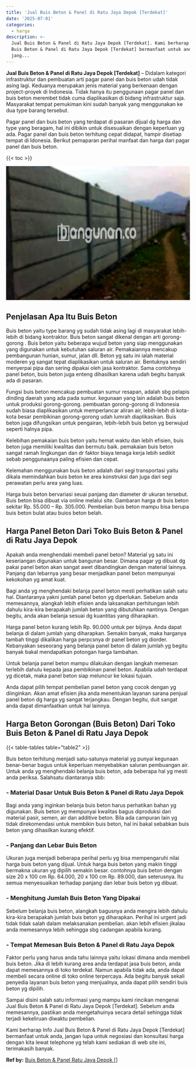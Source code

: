 ```yaml
---
title: 'Jual Buis Beton & Panel di Ratu Jaya Depok [Terdekat]'
date: '2025-07-01'
categories:
  - harga
description: >-
  Jual Buis Beton & Panel di Ratu Jaya Depok [Terdekat]. Kami berharap Info Jual
  Buis Beton & Panel di Ratu Jaya Depok [Terdekat] bermanfaat untuk anda,
  jang...
---
```


**Jual Buis Beton & Panel di Ratu Jaya Depok \[Terdekat\]** – Didalam kategori infrastruktur dan pembuatan arti pagar panel dan buis beton udah tidak asing lagi. Keduanya merupakan jenis material yang berkenaan dengan project-proyek di Indonesia. Tidak hanya itu penggunaan pagar panel dan buis beton merembet tidak cuma diaplikasikan di bidang infrastruktur saja. Masyarakat tempat pemukiman kini sudah banyak yang menggunakan ke dua type barang tersebut.

Pagar panel dan buis beton yang terdapat di pasaran dijual dg harga dan type yang beragam, hal ini dibikin untuk disesuaikan dengan keperluan yg ada. Pagar panel dan buis beton terhitung cepat didapat, hampir disetiap tempat di Idonesia. Berikut pemaparan perihal manfaat dan harga dari pagar panel dan buis beton.

{{< toc >}}

![Jual Buis Beton & Panel di Ratu Jaya Depok [Terdekat]](/images/jual-panel-buis-beton-murah-03.png)

## Penjelasan Apa Itu Buis Beton

Buis beton yaitu type barang yg sudah tidak asing lagi di masyarakat lebih-lebih di bidang kontraktor. Buis beton sangat dikenal dengan arti gorong-gorong . Buis beton yaitu beberapa wujud beton yang siap menggunakan yang digunakan untuk kebutuhan saluran air. Pemakaiannya mencakup pembangunan hunian, sumur, jalan dll. Beton yg satu ini ialah material moderen yg sangat tepat diaplikasikan untuk saluran air. Bentuknya sendiri menyerpai pipa dan sering dipakai oleh jasa kontraktor. Sama contohnya panel beton, buis beton juga enteng dihasilkan karena udah begitu banyak ada di pasaran.

Fungsi buis beton mencakup pembuatan sumur resapan, adalah sbg pelapis dinding daerah yang ada pada sumur. kegunaan yang lain adalah buis beton untuk produksi gorong-gorong. pembuatan gorong-gorong di Indonesia sudah biasa diaplikasikan untuk memperlancar aliran air, lebih-lebih di kota-kota besar pembikinan gorong-gorong udah lumrah diaplikasikan. Buis beton juga difungsikan untuk pengairan, lebih-lebih buis beton yg berwujud seperti halnya pipa.

Kelebihan pemakaian buis beton yaitu hemat waktu dan lebih efisien, buis beton juga memiliki kwalitas dan bermutu baik. pemakaian buis beton sangat ramah lingkungan dan dr faktor biaya tenaga kerja lebih sedikit sebab penggunaanya paling efisien dan cepat.

Kelemahan menggunakan buis beton adalah dari segi transportasi yaitu dikala memindahkan buis beton ke area konstruksi dan juga dari segi perawatan perlu area yang luas.

Harga buis beton bervariasi seuai panjang dan diameter dr ukuran tersebut. Buis beton bisa dibuat via online melalui site. Gambaran harga dr buis beton sekitar Rp. 55.000 – Rp. 305.000. Pembelian buis beton mampu bisa berupa buis beton bulat atau buios beton belah.

## Harga Panel Beton Dari Toko Buis Beton & Panel di Ratu Jaya Depok

Apakah anda menghendaki membeli panel beton? Material yg satu ini keseriangan digunakan untuk bangunan besar. Dimana pagar yg dibuat dg pakai panel beton akan sangat awet dibandingkan dengan material lainnya. Panjang dan lebarnya yang besar menjadikan panel beton mempunyai kekokohan yg amat kuat.

Bagi anda yg menghendaki belanja panel beton mesti perhatikan salah satu hal. Diantaranya yakni jumlah panel beton yg diperlukan. Sebelum anda memesannya, alangkah lebih efisien anda laksanakan perhitungan lebih dahulu kira-kira berapakah jumlah beton yang dibutuhkan nantinya. Dengan begitu, anda akan belanja sesuai dg kuantitas yang diharapkan.

Harga panel beton kurang lebih Rp. 90.000 untuk per bijinya. Anda dapat belanja di dalam jumlah yang diharapkan. Semakin banyak, maka harganya tambah tinggi dikalikan harga perpcsnya dr panel beton yg diorder. Kebanyakan seseorang yang belanja panel beton di dalam jumlah yg begitu banyak bakal mendapatkan potongan harga tambahan.

Untuk belanja panel beton mampu dilakukan dengan langkah memesan terlebih dahulu kepada jasa pembikinan panel beton. Apabila udah terdapat yg dicetak, maka panel beton siap meluncur ke lokasi tujuan.

Anda dapat pilih tempat pembelian panel beton yang cocok dengan yg diinginkan. Akan amat efisien jika anda menentukan layanan sarana penjual panel beton dg harga yg sangat terjangkau. Dengan begitu, duit sangat anda dapat dimanfaatkan untuk hal lainnya.

## Harga Beton Gorongan (Buis Beton) Dari Toko Buis Beton & Panel di Ratu Jaya Depok

{{< table-tables table="table2" >}}

Buis beton terhitung menjadi satu-satunya material yg punyai kegunaan benar-benar bagus untuk keperluan menyebabkan saluran pembuangan air. Untuk anda yg menghendaki belanja buis beton, ada beberapa hal yg mesti anda periksa. Salahsatu diantaranya sbb:

### \- Material Dasar Untuk Buis Beton & Panel di Ratu Jaya Depok

Bagi anda yang inginkan belanja buis beton harus perhatikan bahan yg digunakan. Buis beton yg mempunyai kwalitas bagus diproduksi dari material pasir, semen, air dan additive beton. Bila ada campuran lain yg tidak direkomendasi untuk membikin buis beton, hal ini bakal sebabkan buis beton yang dihasilkan kurang efektif.

### \- Panjang dan Lebar Buis Beton

Ukuran juga menjadi beberapa perihal perlu yg bisa mempengaruhi nilai harga buis beton yang dijual. Untuk harga buis beton yang makin tinggi bermakna ukuran yg dipilih semakin besar. contohnya buis beton dengan size 20 x 100 cm Rp. 64.000, 20 x 100 cm Rp. 89.000, dan seterusnya. Itu semua menyesuaikan terhadap panjang dan lebar buis beton yg dibuat.

### \- Menghitung Jumlah Buis Beton Yang Dipakai

Sebelum belanja buis beton, alangkah bagusnya anda mengira lebih dahulu kira-kira berapakah jumlah buis beton yg diharapkan. Perihal ini urgent jadi tidak tidak salah dalam melaksanakan pembelian. akan lebih efisien jikalau anda memesannya lebih sehingga sbg cadangan apabila kurang.

### \- Tempat Memesan Buis Beton & Panel di Ratu Jaya Depok

Faktor perlu yang harus anda tahu lainnya yaitu lokasi dimana anda membeli buis beton. Jika di lebih kurang area anda terdapat jasa buis beton, anda dapat memesannya di toko terdekat. Namun apabila tidak ada, anda dapat membeli secara online di toko online terpercaya. Ada begitu banyak sekali penyedia layanan buis beton yang menjualnya, anda dapat pilih sendiri buis beton yg dipilih.

Sampai disini salah satu informasi yang mampu kami rincikan mengenai Jual Buis Beton & Panel di Ratu Jaya Depok \[Terdekat\]. Sebelum anda memesannya, pastikan anda mengetahuinya secara detail sehingga tidak terjadi kekeliruan diwaktu pembelian.

Kami berharap Info Jual Buis Beton & Panel di Ratu Jaya Depok \[Terdekat\] bermanfaat untuk anda, jangan lupa untuk negosiasi dan konsultasi harga dengan kita lewat telephone yg telah kami sediakan di web site ini, terimakasih banyak.

**Ref by:** [Buis Beton & Panel Ratu Jaya Depok []](https://id.wikipedia.org/wiki/Buis)
